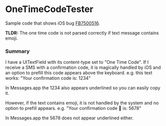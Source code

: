# OneTimeCodeTester
Sample code that shows iOS bug [FB7500516](https://feedbackassistant.apple.com/feedback/7500516).

**TLDR:** The one time code is not parsed correctly if text message contains emoji.

### Summary 
I have a UITextField with its content-type set to "One Time Code". If I receive a SMS with a confirmation code, it is magically handled by iOS and an option to prefill this code appears above the keyboard.
e.g. this text works: "Your confirmation code is: 1234"

In Messages.app the 1234 also appears underlined so you can easily copy it.

However, if the text contains emoji, it is not handled by the system and no option to prefill appears.
e.g. "Your confirmation code 🎉 is: 5678"

In Messages.app the 5678 does not appear underlined either.

